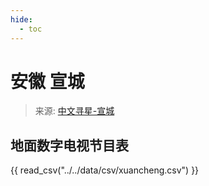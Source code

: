 ```yaml
---
hide:
  - toc
---
```


# 安徽 宣城

> 来源: [中文寻星-宣城](http://dtmb.saoing.com/xuancheng.htm)

## 地面数字电视节目表

{{ read_csv("../../data/csv/xuancheng.csv") }}
